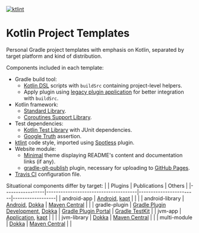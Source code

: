 [![ktlint](https://img.shields.io/badge/code%20style-%E2%9D%A4-ff4081)](https://ktlint.github.io)

Kotlin Project Templates
========================

Personal Gradle project templates with emphasis on Kotlin, separated by target platform and kind of distribution.

Components included in each template:
- Gradle build tool:
  - [Kotlin DSL](https://docs.gradle.org/current/userguide/kotlin_dsl.html) scripts with `buildSrc` containing project-level helpers.
  - Apply plugin using [legacy plugin application](https://docs.gradle.org/current/userguide/plugins.html#sec:old_plugin_application) for better integration with `buildSrc`.
- Kotlin framework:
  - [Standard Library](https://kotlinlang.org/api/latest/jvm/stdlib).
  - [Coroutines Support Library](https://github.com/Kotlin/kotlinx.coroutines).
- Test dependencies:
  - [Kotlin Test Library](https://kotlinlang.org/api/latest/kotlin.test) with JUnit dependencies.
  - [Google Truth](https://github.com/google/truth) assertion.
- [ktlint](https://github.com/pinterest/ktlint) code style, imported using [Spotless](https://github.com/diffplug/spotless) plugin.
- Website module:
  - [Minimal](https://github.com/hendraanggrian/minimal) theme displaying README's content and documentation links (if any).
  - [gradle-git-publish](https://github.com/ajoberstar/gradle-git-publish) plugin, necessary for uploading to [GitHub Pages](https://pages.github.com).
- [Travis CI] configuration file.

Situational components differ by target:
|                 | Plugins                              | Publications           | Others           |
|-----------------|--------------------------------------|------------------------|------------------|
| android-app     | [Android], [kapt]                    |                        |                  |
| android-library | [Android], [Dokka]                   | [Maven Central]        |                  |
| gradle-plugin   | [Gradle Plugin Development], [Dokka] | [Gradle Plugin Portal] | [Gradle TestKit] |
| jvm-app         | [Application], [kapt]                |                        |                  |
| jvm-library     | [Dokka]                              | [Maven Central]        |                  |
| multi-module    | [Dokka]                              | [Maven Central]        |                  |

[Travis CI]: https://travis-ci.com
[Dokka]: https://github.com/Kotlin/dokka
[kapt]: https://kotlinlang.org/docs/kapt.html
[Application]: https://docs.gradle.org/current/userguide/application_plugin.html
[Android]: https://developer.android.com/studio/build
[Gradle Plugin Development]: https://docs.gradle.org/current/userguide/java_gradle_plugin.html
[Gradle TestKit]: https://docs.gradle.org/current/userguide/test_kit.html
[Maven Central]: https://search.maven.org/
[Gradle Plugin Portal]: https://plugins.gradle.org/
